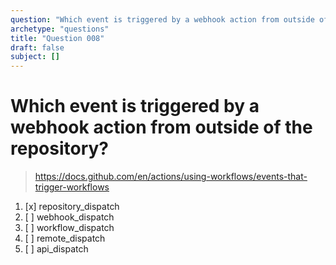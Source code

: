 ```yaml
---
question: "Which event is triggered by a webhook action from outside of the repository?"
archetype: "questions"
title: "Question 008"
draft: false
subject: []
---
```


# Which event is triggered by a webhook action from outside of the repository?
> https://docs.github.com/en/actions/using-workflows/events-that-trigger-workflows
1. [x] repository_dispatch
1. [ ] webhook_dispatch
1. [ ] workflow_dispatch
1. [ ] remote_dispatch
1. [ ] api_dispatch
